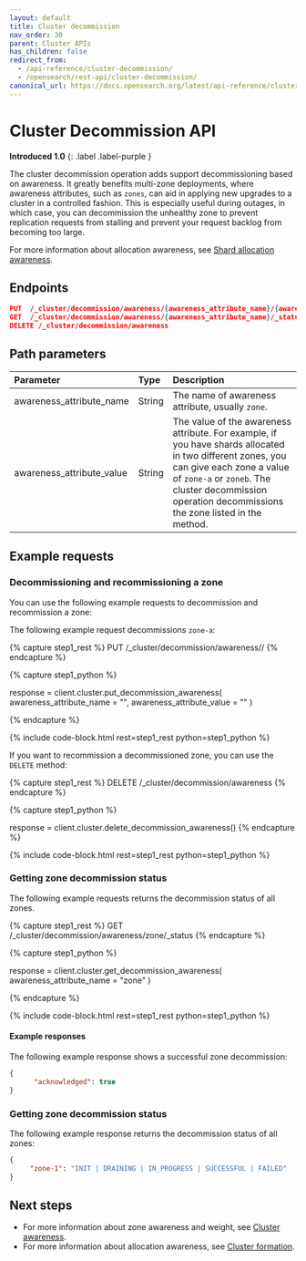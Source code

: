 ```yaml
---
layout: default
title: Cluster decommission 
nav_order: 30
parent: Cluster APIs
has_children: false
redirect_from: 
  - /api-reference/cluster-decommission/
  - /opensearch/rest-api/cluster-decommission/
canonical_url: https://docs.opensearch.org/latest/api-reference/cluster-api/cluster-decommission/
---
```


# Cluster Decommission API
**Introduced 1.0**
{: .label .label-purple }

The cluster decommission operation adds support decommissioning based on awareness. It greatly benefits multi-zone deployments, where awareness attributes, such as `zones`, can aid in applying new upgrades to a cluster in a controlled fashion. This is especially useful during outages, in which case, you can decommission the unhealthy zone to prevent replication requests from stalling and prevent your request backlog from becoming too large.

For more information about allocation awareness, see [Shard allocation awareness]({{site.url}}{{site.baseurl}}/opensearch/cluster/#shard-allocation-awareness).


## Endpoints

```json
PUT  /_cluster/decommission/awareness/{awareness_attribute_name}/{awareness_attribute_value}
GET  /_cluster/decommission/awareness/{awareness_attribute_name}/_status
DELETE /_cluster/decommission/awareness
```

## Path parameters

Parameter | Type | Description
:--- | :--- | :---
awareness_attribute_name | String | The name of awareness attribute, usually `zone`.
awareness_attribute_value | String | The value of the awareness attribute. For example, if you have shards allocated in two different zones, you can give each zone a value of `zone-a` or `zoneb`. The cluster decommission operation decommissions the zone listed in the method.

## Example requests

### Decommissioning and recommissioning a zone

You can use the following example requests to decommission and recommission a zone:


The following example request decommissions `zone-a`:

<!-- spec_insert_start
component: example_code
rest: PUT /_cluster/decommission/awareness/<zone>/<zone-a>
-->
{% capture step1_rest %}
PUT /_cluster/decommission/awareness/<zone>/<zone-a>
{% endcapture %}

{% capture step1_python %}


response = client.cluster.put_decommission_awareness(
  awareness_attribute_name = "<zone>",
  awareness_attribute_value = "<zone-a>"
)

{% endcapture %}

{% include code-block.html
    rest=step1_rest
    python=step1_python %}
<!-- spec_insert_end -->

If you want to recommission a decommissioned zone, you can use the `DELETE` method:

<!-- spec_insert_start
component: example_code
rest: DELETE /_cluster/decommission/awareness
-->
{% capture step1_rest %}
DELETE /_cluster/decommission/awareness
{% endcapture %}

{% capture step1_python %}

response = client.cluster.delete_decommission_awareness()
{% endcapture %}

{% include code-block.html
    rest=step1_rest
    python=step1_python %}
<!-- spec_insert_end -->

### Getting zone decommission status

The following example requests returns the decommission status of all zones.

<!-- spec_insert_start
component: example_code
rest: GET /_cluster/decommission/awareness/zone/_status
-->
{% capture step1_rest %}
GET /_cluster/decommission/awareness/zone/_status
{% endcapture %}

{% capture step1_python %}


response = client.cluster.get_decommission_awareness(
  awareness_attribute_name = "zone"
)

{% endcapture %}

{% include code-block.html
    rest=step1_rest
    python=step1_python %}
<!-- spec_insert_end -->

#### Example responses

The following example response shows a successful zone decommission:

```json
{
      "acknowledged": true
}
```

### Getting zone decommission status

The following example response returns the decommission status of all zones:


```json
{
     "zone-1": "INIT | DRAINING | IN_PROGRESS | SUCCESSFUL | FAILED"
}
```


## Next steps

- For more information about zone awareness and weight, see [Cluster awareness]({{site.url}}{{site.baseurl}}/api-reference/cluster-awareness/).
- For more information about allocation awareness, see [Cluster formation]({{site.url}}{{site.baseurl}}/opensearch/cluster/#advanced-step-6-configure-shard-allocation-awareness-or-forced-awareness).
